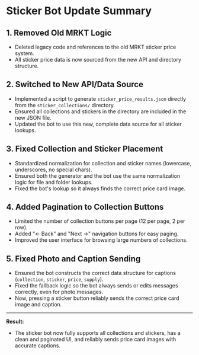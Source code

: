 # Sticker Bot Update Summary

## 1. Removed Old MRKT Logic
- Deleted legacy code and references to the old MRKT sticker price system.
- All sticker price data is now sourced from the new API and directory structure.

## 2. Switched to New API/Data Source
- Implemented a script to generate `sticker_price_results.json` directly from the `sticker_collections/` directory.
- Ensured all collections and stickers in the directory are included in the new JSON file.
- Updated the bot to use this new, complete data source for all sticker lookups.

## 3. Fixed Collection and Sticker Placement
- Standardized normalization for collection and sticker names (lowercase, underscores, no special chars).
- Ensured both the generator and the bot use the same normalization logic for file and folder lookups.
- Fixed the bot's lookup so it always finds the correct price card image.

## 4. Added Pagination to Collection Buttons
- Limited the number of collection buttons per page (12 per page, 2 per row).
- Added "← Back" and "Next →" navigation buttons for easy paging.
- Improved the user interface for browsing large numbers of collections.

## 5. Fixed Photo and Caption Sending
- Ensured the bot constructs the correct data structure for captions (`collection`, `sticker`, `price`, `supply`).
- Fixed the fallback logic so the bot always sends or edits messages correctly, even for photo messages.
- Now, pressing a sticker button reliably sends the correct price card image and caption.

---

**Result:**
- The sticker bot now fully supports all collections and stickers, has a clean and paginated UI, and reliably sends price card images with accurate captions. 